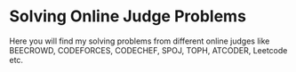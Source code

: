 # Solving Online Judge Problems
Here you will find my solving problems from different online judges like BEECROWD, CODEFORCES, CODECHEF, SPOJ, TOPH, ATCODER, Leetcode etc.
